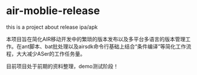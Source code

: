 air-moblie-release
==================

this is a project about release ipa/apk

本项目旨在简化AIR移动开发中的繁琐的版本发布以及多平台多语言的版本管理工作。在ant脚本、bat批处理以及airsdk命令行基础上结合“条件编译”等简化工作流程，大大减少ASer的工作任务量。

目前项目处于前期的资料整理，demo测试阶段！

